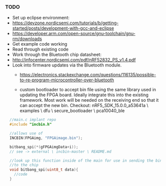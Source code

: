 ### TODO

- Set up eclipse environment:
 - https://devzone.nordicsemi.com/tutorials/b/getting-started/posts/development-with-gcc-and-eclipse
 - https://developer.arm.com/open-source/gnu-toolchain/gnu-rm/downloads
- Get example code working
- Read through existing code
- Work through the Bluetooth chip datasheet:
 - http://infocenter.nordicsemi.com/pdf/nRF52832_PS_v1.4.pdf
- Look into firmware updates via the Bluetooth module.
  - https://electronics.stackexchange.com/questions/116135/possible-to-re-program-microcontroller-over-bluetooth

  - custom bootloader to accept bin file using the same library used in updating the FPGA board. Ideally integrate this into the existing framework. Most work will be needed on the receiving end so that it can accept the new bin.  Checkout:
  nRF5_SDK_15.0.0_a53641a \ examples \ dfu \ secure_bootloader \ pca10040_ble


```c
  //main.c implant repo
  #include "incbin.h"

  //allows use of
  INCBIN(FPGAimg, "FPGAimage.bin");

  bitbang_spi(*(gFPGAimgData+i));
  // see -> external \ incbin-master \ README.md

  //look up this function inside of the main for use in sending the bin file
  //to the chip
  void bitbang_spi(uint8_t data){
    //code
  }

```
